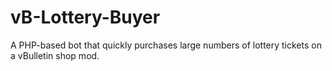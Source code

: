 # vB-Lottery-Buyer
A PHP-based bot that quickly purchases large numbers of lottery tickets on a vBulletin shop mod.
